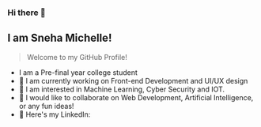 ### Hi there 👋
## I am **Sneha Michelle**!
> Welcome to my GitHub Profile!


* I am a Pre-final year college student
* 🔭 I am currently working on Front-end Development and UI/UX design
* 🌱 I am interested in Machine Learning, Cyber Security and IOT. 
* 🤝 I would like to collaborate on Web Development, Artificial Intelligence, or any fun ideas! 
* 🔗 Here's my LinkedIn: 
